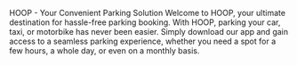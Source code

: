HOOP - Your Convenient Parking Solution
Welcome to HOOP, your ultimate destination 
for hassle-free parking booking. With HOOP, 
parking your car, taxi, or motorbike has 
never been easier. Simply download our 
app and gain access to a seamless parking
experience, whether you need a spot for 
a few hours, a whole day, or even on a monthly basis.
